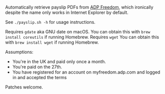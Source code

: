 Automatically retrieve payslip PDFs from [ADP Freedom](https://myfreedom.adp.com), which ironically despite the name only works in Internet Explorer by default.

See `./payslip.sh -h` for usage instructions.

Requires `gdate` aka GNU date on macOS. You can obtain this with `brew install coreutils` if running Homebrew.
Requires `wget` You can obtain this with `brew install wget` if running Homebrew.

Assumptions:
 - You're in the UK and paid only once a month.
 - You're paid on the 27th.
 - You have registered for an account on myfreedom.adp.com and logged in and accepted the terms

Patches welcome.
